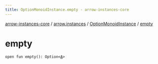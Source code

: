 ```yaml
---
title: OptionMonoidInstance.empty - arrow-instances-core
---
```


[arrow-instances-core](../../index.html) / [arrow.instances](../index.html) / [OptionMonoidInstance](index.html) / [empty](./empty.html)

# empty

`open fun empty(): Option<`[`A`](index.html#A)`>`